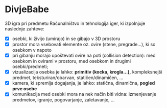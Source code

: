 # DivjeBabe

3D igra pri predmetu Računalništvo in tehnologija iger, ki izpolnjuje naslednje zahteve:
- [x] osebki, ki živijo (umirajo) in se gibajo v 3D prostoru
- [x] prostor mora vsebovati elemente oz. ovire (stene, pregrade...), ki so osebkom v napoto
- [x] pri gibanju morajo upoštevati ovire na poti (collision detection): med osebkom in ovirami v prostoru, med osebkom in drugimi osebki/predmeti;
- [x] vizualizacija osebka je lahko: __primitiv (kocka, krogla...),__ kompleksnejši predmet, teksturiran/obarvan, statičen/dinamičen, ...
- [x] kamera, ki spremlja dogajanja, je lahko: statična, dinamična, __pogled prve osebe__
- [x] komunikacija med osebki mora na nek način biti vidna: izmenjevanje predmetov, igranje, pogovarjanje, zaletavanje, ...
